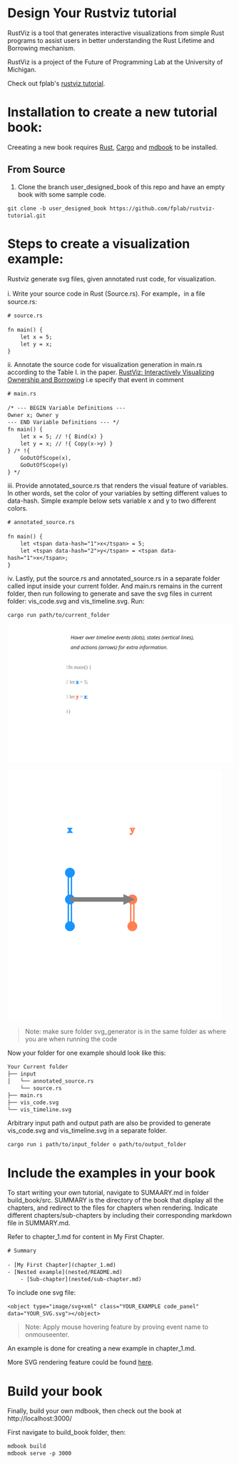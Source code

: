 # Design Your Rustviz tutorial 

RustViz is a tool that generates interactive visualizations from simple Rust programs to assist users in better understanding the Rust Lifetime and Borrowing mechanism.

RustViz is a project of the Future of Programming Lab at the University of Michigan. 

Check out fplab's [rustviz tutorial](https://fplab.github.io/rustviz-tutorial/).

# Installation to create a new tutorial book:

Creeating a new book requires [Rust](https://www.rust-lang.org/), [Cargo](https://doc.rust-lang.org/cargo/getting-started/installation.html) and [mdbook](https://github.com/rust-lang/mdBook) to be installed.

## From Source
1. Clone the branch user_designed_book of this repo and have an empty book with some sample code. 

```
git clone -b user_designed_book https://github.com/fplab/rustviz-tutorial.git
```


# Steps to create a visualization example:

Rustviz generate svg files, given annotated rust code, for visualization.

i. Write your source code in Rust (Source.rs). For example，in a file source.rs:
```
# source.rs

fn main() {
    let x = 5;
    let y = x;
}
```

ii. Annotate the source code for visualization generation in main.rs according to the Table I. in the paper. [RustViz: Interactively Visualizing Ownership and Borrowing](https://web.eecs.umich.edu/~comar/rustviz-hatra20.pdf) i.e  specify that event in comment 

```
# main.rs

/* --- BEGIN Variable Definitions ---
Owner x; Owner y
--- END Variable Definitions --- */
fn main() {
    let x = 5; // !{ Bind(x) }
    let y = x; // !{ Copy(x->y) }
} /* !{
    GoOutOfScope(x),
    GoOutOfScope(y)
} */
```

iii. Provide annotated_source.rs that renders the visual feature of variables.
In other words, set the color of your variables by setting different values to data-hash. Simple example below sets variable x and y to two different colors.
```
# annotated_source.rs

fn main() {
    let <tspan data-hash="1">x</tspan> = 5;
    let <tspan data-hash="2">y</tspan> = <tspan data-hash="1">x</tspan>;
}
```

iv. Lastly, put the source.rs and annotated_source.rs in a separate folder called input inside your current folder. And main.rs remains in the current folder, then run following to generate and save the svg files in current folder: vis_code.svg and vis_timeline.svg. Run:
```
cargo run path/to/current_folder
```

![Screen Shot 2022-06-27 at 11 46 52 AM](https://github.com/rustviz/rustviz/blob/master/src/examples/copy/vis_code.svg)


![Screen Shot 2022-06-27 at 11 46 52 AM](https://github.com/rustviz/rustviz/blob/master/src/examples/copy/vis_timeline.svg)
  
> Note: make sure folder svg_generator is in the same folder as where you are when running the code 


Now your folder for one example should look like this:
```
Your Current folder
├── input
│   └── annotated_source.rs
    └── source.rs
├── main.rs
├── vis_code.svg
└── vis_timeline.svg
```
 
Arbitrary input path and output path are also be provided to generate vis_code.svg and vis_timeline.svg in a separate folder. 

```
cargo run i path/to/input_folder o path/to/output_folder
```


# Include the examples in your book

To start writing your own tutorial, navigate to SUMAARY.md in folder build_book/src. SUMMARY is the directory of the book that display all the chapters, and redirect to the files for chapters when rendering. Indicate different chapters/sub-chapters by including their corresponding markdown file in SUMMARY.md. 

Refer to chapter_1.md for content in My First Chapter.
```
# Summary

- [My First Chapter](chapter_1.md)
- [Nested example](nested/README.md)
    - [Sub-chapter](nested/sub-chapter.md)
```

To include one svg file:

```
<object type="image/svg+xml" class="YOUR_EXAMPLE code_panel" data="YOUR_SVG.svg"></object>
```

> Note: Apply mouse hovering feature by proving event name to onmouseenter.

An example is done for creating a new example in chapter_1.md.


More SVG rendering feature could be found [here](https://developer.mozilla.org/en-US/docs/Web/SVG/Tutorial/Getting_Started).


# Build your book

Finally, build your own mdbook, then check out the book at http://localhost:3000/

First navigate to build_book folder, then:

```
mdbook build 
mdbook serve -p 3000
```
